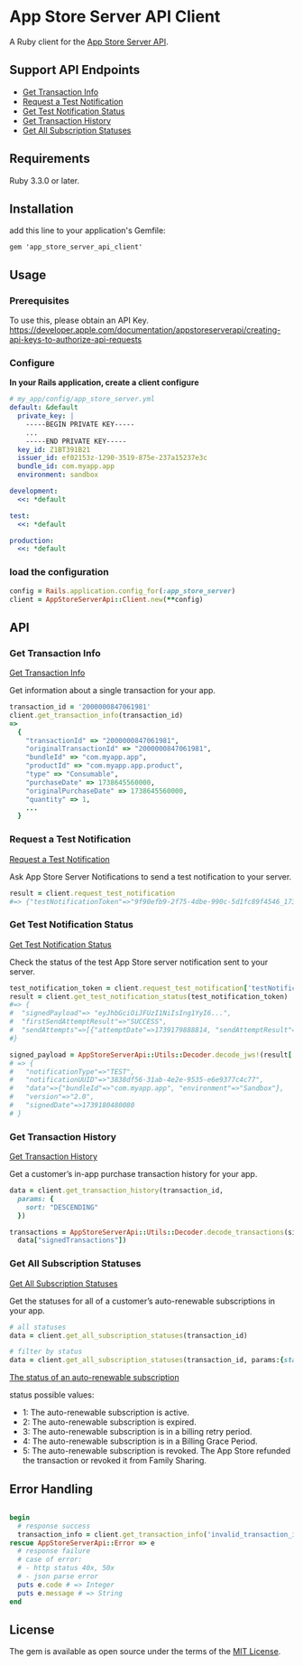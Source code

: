 # App Store Server API Client

A Ruby client for
the [App Store Server API](https://developer.apple.com/documentation/appstoreserverapi).

## Support API Endpoints

* [Get Transaction Info](https://developer.apple.com/documentation/appstoreserverapi/get-v1-transactions-_transactionid_)
* [Request a Test Notification](https://developer.apple.com/documentation/appstoreserverapi/post-v1-notifications-test)
* [Get Test Notification Status](https://developer.apple.com/documentation/appstoreserverapi/get-v1-notifications-test-_testnotificationtoken_)
* [Get Transaction History](https://developer.apple.com/documentation/appstoreserverapi/get-v2-history-_transactionid_)
* [Get All Subscription Statuses](https://developer.apple.com/documentation/appstoreserverapi/get-v1-subscriptions-_transactionid_) 

## Requirements

Ruby 3.3.0 or later.

## Installation

add this line to your application's Gemfile:

```Gemfile
gem 'app_store_server_api_client'
```

## Usage

### Prerequisites

To use this, please obtain an API Key.
https://developer.apple.com/documentation/appstoreserverapi/creating-api-keys-to-authorize-api-requests

### Configure

**In your Rails application, create a client configure**

```yaml
# my_app/config/app_store_server.yml
default: &default
  private_key: |
    -----BEGIN PRIVATE KEY-----
    ...
    -----END PRIVATE KEY-----
  key_id: Z1BT391B21
  issuer_id: ef02153z-1290-3519-875e-237a15237e3c
  bundle_id: com.myapp.app
  environment: sandbox

development:
  <<: *default

test:
  <<: *default

production:
  <<: *default
```

### load the configuration

```ruby
config = Rails.application.config_for(:app_store_server)
client = AppStoreServerApi::Client.new(**config)
```

## API

### Get Transaction Info

[Get Transaction Info](
https://developer.apple.com/documentation/appstoreserverapi/get-v1-transactions-_transactionid_)

Get information about a single transaction for your app.

```ruby
transaction_id = '2000000847061981'
client.get_transaction_info(transaction_id)
=>
  {
    "transactionId" => "2000000847061981",
    "originalTransactionId" => "2000000847061981",
    "bundleId" => "com.myapp.app",
    "productId" => "com.myapp.app.product",
    "type" => "Consumable",
    "purchaseDate" => 1738645560000,
    "originalPurchaseDate" => 1738645560000,
    "quantity" => 1,
    ...
  }
```

### Request a Test Notification

[Request a Test Notification](https://developer.apple.com/documentation/appstoreserverapi/post-v1-notifications-test)

Ask App Store Server Notifications to send a test notification to your server.

```ruby
result = client.request_test_notification
#=> {"testNotificationToken"=>"9f90efb9-2f75-4dbe-990c-5d1fc89f4546_1739179413123"}
```

### Get Test Notification Status

[Get Test Notification Status](https://developer.apple.com/documentation/appstoreserverapi/get-v1-notifications-test-_testnotificationtoken_)

Check the status of the test App Store server notification sent to your server.

```ruby
test_notification_token = client.request_test_notification['testNotificationToken']
result = client.get_test_notification_status(test_notification_token)
#=> {
#  "signedPayload"=> "eyJhbGciOiJFUzI1NiIsIng1YyI6...",
#  "firstSendAttemptResult"=>"SUCCESS",
#  "sendAttempts"=>[{"attemptDate"=>1739179888814, "sendAttemptResult"=>"SUCCESS"}]
#}

signed_payload = AppStoreServerApi::Utils::Decoder.decode_jws!(result['signedPayload'])
# => {
#   "notificationType"=>"TEST",
#   "notificationUUID"=>"3838df56-31ab-4e2e-9535-e6e9377c4c77",
#   "data"=>{"bundleId"=>"com.myapp.app", "environment"=>"Sandbox"},
#   "version"=>"2.0",
#   "signedDate"=>1739180480080
# }
```

### Get Transaction History

[Get Transaction History](https://developer.apple.com/documentation/appstoreserverapi/get-v2-history-_transactionid_)

Get a customer’s in-app purchase transaction history for your app.

```ruby
data = client.get_transaction_history(transaction_id,
  params: {
    sort: "DESCENDING"
  })

transactions = AppStoreServerApi::Utils::Decoder.decode_transactions(signed_transactions:
  data["signedTransactions"])
```

### Get All Subscription Statuses

[Get All Subscription Statuses](https://developer.apple.com/documentation/appstoreserverapi/get-v1-subscriptions-_transactionid_)

Get the statuses for all of a customer’s auto-renewable subscriptions in your app.

```ruby
# all statuses
data = client.get_all_subscription_statuses(transaction_id)

# filter by status
data = client.get_all_subscription_statuses(transaction_id, params:{status: 1})
```

[The status of an auto-renewable subscription](https://developer.apple.com/documentation/appstoreserverapi/status)

status possible values:
* 1: The auto-renewable subscription is active.
* 2: The auto-renewable subscription is expired.
* 3: The auto-renewable subscription is in a billing retry period.
* 4: The auto-renewable subscription is in a Billing Grace Period.
* 5: The auto-renewable subscription is revoked. The App Store refunded the transaction or revoked it from Family Sharing.

## Error Handling

```ruby

begin
  # response success
  transaction_info = client.get_transaction_info('invalid_transaction_id')
rescue AppStoreServerApi::Error => e
  # response failure
  # case of error: 
  # - http status 40x, 50x
  # - json parse error 
  puts e.code # => Integer
  puts e.message # => String
end
```

## License

The gem is available as open source under the terms of
the [MIT License](https://opensource.org/licenses/MIT).
